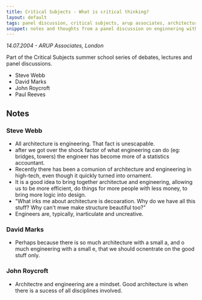 ```yaml
---
title: Critical Subjects - What is critical thinking?
layout: default
tags: panel discussion, critical subjects, arup associates, architecture, engineering
snippet: notes and thoughts from a panel discussion on enginnering with Steve Webb, Paul Reeves, David Marks and John Roycroft
---
```


*14.07.2004 - ARUP Associates, London*

Part of the Critical Subjects summer school series of debates, lectures and panel discussions.


* Steve Webb
* David Marks
* John Roycroft
* Paul Reeves

## Notes

### Steve Webb

* All architecture is engineering. That fact is unescapable.
* after we got over the shock factor of what engineering can do (eg: bridges, towers) the engineer has become more of a statistics accountant.
* Recently there has been a comunion of architecture and engineering in high-tech, even though it quickly turned into ornament.
* It is a good idea to bring together architectue and engineering, allowing us to be more efficient, do things for more people with less money, to bring more logic into design.
* "What irks me about architecture is decoaration. Why do we have all this stuff? Why can't mwe make structure beautiful too?"
* Engineers are, typically, inarticulate and uncreative.

### David Marks

* Perhaps because there is so much architecture with a small a, and o much engineering with a small e, that we should ocnentrate on the good stuff only.

### John Roycroft

* Architectre and engineering are a mindset. Good architecture is when there is a sucess of all disciplines involved.
